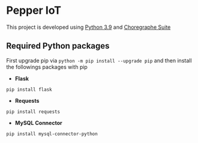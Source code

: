 # Pepper IoT
This project is developed using [Python 3.9](https://www.python.org/downloads) and [Choregraphe Suite](https://developer.softbankrobotics.com/pepper-2-5/downloads/pepper-naoqi-25-downloads-windows)

## Required Python packages
First upgrade pip via `python -m pip install --upgrade pip` and then install the followings packages with pip
- **Flask**
```
pip install flask
```
- **Requests**
```
pip install requests
```
- **MySQL Connector**
```
pip install mysql-connector-python
```

